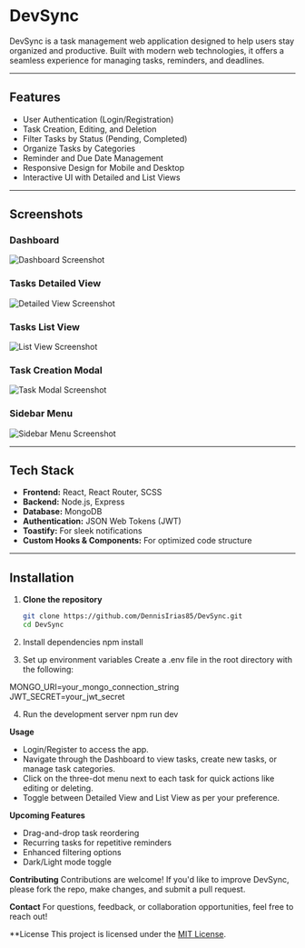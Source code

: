 # DevSync

DevSync is a task management web application designed to help users stay organized and productive. Built with modern web technologies, it offers a seamless experience for managing tasks, reminders, and deadlines.

---

## Features
- User Authentication (Login/Registration)
- Task Creation, Editing, and Deletion
- Filter Tasks by Status (Pending, Completed)
- Organize Tasks by Categories
- Reminder and Due Date Management
- Responsive Design for Mobile and Desktop
- Interactive UI with Detailed and List Views

---

## Screenshots
### Dashboard
![Dashboard Screenshot](src/screenshots/images/dashboard.png)

### Tasks Detailed View
![Detailed View Screenshot](src/screenshots/images/detailed_view.png)

### Tasks List View
![List View Screenshot](src/screenshots/images/list_view.png)

### Task Creation Modal
![Task Modal Screenshot](src/screenshots/images/task_modal.png)

### Sidebar Menu
![Sidebar Menu Screenshot](src/screensots/images/sidebar.png)

---

## Tech Stack
- **Frontend:** React, React Router, SCSS
- **Backend:** Node.js, Express
- **Database:** MongoDB
- **Authentication:** JSON Web Tokens (JWT)
- **Toastify:** For sleek notifications
- **Custom Hooks & Components:** For optimized code structure

---

## Installation
1. **Clone the repository**
   ```bash
   git clone https://github.com/DennisIrias85/DevSync.git
   cd DevSync

2. Install dependencies
npm install

3. Set up environment variables
Create a .env file in the root directory with the following:

MONGO_URI=your_mongo_connection_string
JWT_SECRET=your_jwt_secret

4. Run the development server
npm run dev

**Usage**
- Login/Register to access the app.
- Navigate through the Dashboard to view tasks, create new tasks, or manage task categories.
- Click on the three-dot menu next to each task for quick actions like editing or deleting.
- Toggle between Detailed View and List View as per your preference.

**Upcoming Features**
- Drag-and-drop task reordering
- Recurring tasks for repetitive reminders
- Enhanced filtering options
- Dark/Light mode toggle

**Contributing**
Contributions are welcome! If you'd like to improve DevSync, please fork the repo, make changes, and submit a pull request.

**Contact**
For questions, feedback, or collaboration opportunities, feel free to reach out!

**License
This project is licensed under the [MIT License](./LICENSE).
